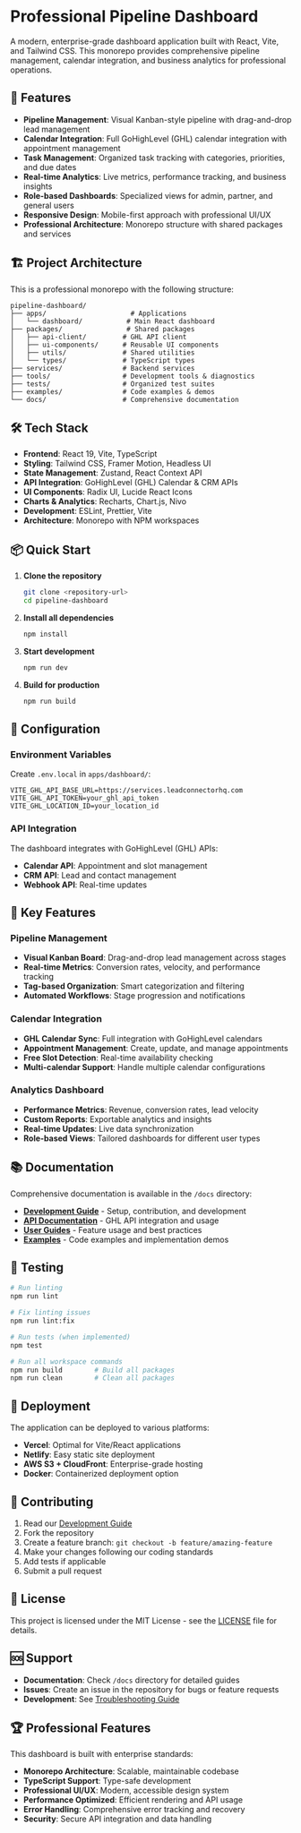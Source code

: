 # Professional Pipeline Dashboard

A modern, enterprise-grade dashboard application built with React, Vite, and Tailwind CSS. This monorepo provides comprehensive pipeline management, calendar integration, and business analytics for professional operations.

## 🚀 Features

- **Pipeline Management**: Visual Kanban-style pipeline with drag-and-drop lead management
- **Calendar Integration**: Full GoHighLevel (GHL) calendar integration with appointment management  
- **Task Management**: Organized task tracking with categories, priorities, and due dates
- **Real-time Analytics**: Live metrics, performance tracking, and business insights
- **Role-based Dashboards**: Specialized views for admin, partner, and general users
- **Responsive Design**: Mobile-first approach with professional UI/UX
- **Professional Architecture**: Monorepo structure with shared packages and services

## 🏗️ Project Architecture

This is a professional monorepo with the following structure:

```
pipeline-dashboard/
├── apps/                     # Applications
│   └── dashboard/           # Main React dashboard
├── packages/                # Shared packages
│   ├── api-client/         # GHL API client
│   ├── ui-components/      # Reusable UI components
│   ├── utils/              # Shared utilities
│   └── types/              # TypeScript types
├── services/               # Backend services
├── tools/                  # Development tools & diagnostics
├── tests/                  # Organized test suites
├── examples/               # Code examples & demos
└── docs/                   # Comprehensive documentation
```

## 🛠️ Tech Stack

- **Frontend**: React 19, Vite, TypeScript
- **Styling**: Tailwind CSS, Framer Motion, Headless UI
- **State Management**: Zustand, React Context API  
- **API Integration**: GoHighLevel (GHL) Calendar & CRM APIs
- **UI Components**: Radix UI, Lucide React Icons
- **Charts & Analytics**: Recharts, Chart.js, Nivo
- **Development**: ESLint, Prettier, Vite
- **Architecture**: Monorepo with NPM workspaces

## 📦 Quick Start

1. **Clone the repository**
   ```bash
   git clone <repository-url>
   cd pipeline-dashboard
   ```

2. **Install all dependencies**
   ```bash
   npm install
   ```

3. **Start development**
   ```bash
   npm run dev
   ```

4. **Build for production**
   ```bash
   npm run build
   ```

## 🔧 Configuration

### Environment Variables

Create `.env.local` in `apps/dashboard/`:

```env
VITE_GHL_API_BASE_URL=https://services.leadconnectorhq.com
VITE_GHL_API_TOKEN=your_ghl_api_token
VITE_GHL_LOCATION_ID=your_location_id
```

### API Integration

The dashboard integrates with GoHighLevel (GHL) APIs:
- **Calendar API**: Appointment and slot management
- **CRM API**: Lead and contact management  
- **Webhook API**: Real-time updates

## 🎯 Key Features

### Pipeline Management
- **Visual Kanban Board**: Drag-and-drop lead management across stages
- **Real-time Metrics**: Conversion rates, velocity, and performance tracking
- **Tag-based Organization**: Smart categorization and filtering
- **Automated Workflows**: Stage progression and notifications

### Calendar Integration  
- **GHL Calendar Sync**: Full integration with GoHighLevel calendars
- **Appointment Management**: Create, update, and manage appointments
- **Free Slot Detection**: Real-time availability checking
- **Multi-calendar Support**: Handle multiple calendar configurations

### Analytics Dashboard
- **Performance Metrics**: Revenue, conversion rates, lead velocity
- **Custom Reports**: Exportable analytics and insights  
- **Real-time Updates**: Live data synchronization
- **Role-based Views**: Tailored dashboards for different user types

## 📚 Documentation

Comprehensive documentation is available in the `/docs` directory:

- **[Development Guide](docs/development/)** - Setup, contribution, and development
- **[API Documentation](docs/api/)** - GHL API integration and usage
- **[User Guides](docs/guides/)** - Feature usage and best practices
- **[Examples](examples/)** - Code examples and implementation demos

## 🧪 Testing

```bash
# Run linting
npm run lint

# Fix linting issues  
npm run lint:fix

# Run tests (when implemented)
npm test

# Run all workspace commands
npm run build        # Build all packages
npm run clean        # Clean all packages
```

## 🚀 Deployment

The application can be deployed to various platforms:

- **Vercel**: Optimal for Vite/React applications
- **Netlify**: Easy static site deployment
- **AWS S3 + CloudFront**: Enterprise-grade hosting
- **Docker**: Containerized deployment option

## 🤝 Contributing

1. Read our [Development Guide](docs/development/contributing.md)
2. Fork the repository
3. Create a feature branch: `git checkout -b feature/amazing-feature`
4. Make your changes following our coding standards
5. Add tests if applicable
6. Submit a pull request

## 📄 License

This project is licensed under the MIT License - see the [LICENSE](LICENSE) file for details.

## 🆘 Support

- **Documentation**: Check `/docs` directory for detailed guides
- **Issues**: Create an issue in the repository for bugs or feature requests
- **Development**: See [Troubleshooting Guide](docs/development/troubleshooting.md)

## 🏆 Professional Features

This dashboard is built with enterprise standards:

- **Monorepo Architecture**: Scalable, maintainable codebase
- **TypeScript Support**: Type-safe development
- **Professional UI/UX**: Modern, accessible design system  
- **Performance Optimized**: Efficient rendering and API usage
- **Error Handling**: Comprehensive error tracking and recovery
- **Security**: Secure API integration and data handling

 